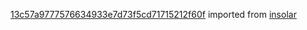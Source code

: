[13c57a9777576634933e7d73f5cd71715212f60f](https://github.com/insolar/insolar/commit/13c57a9777576634933e7d73f5cd71715212f60f) imported from [insolar](https://github.com/insolar/insolar)
